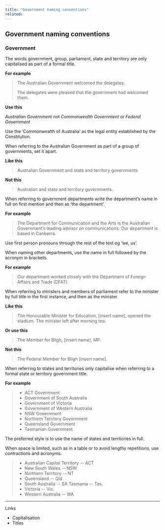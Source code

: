 ```yaml
---
title: "Government naming conventions"
related:
---
```


## Government naming conventions

### Government

The words government, group, parliament, state and territory are only capitalised as part of a formal title.

**For example**

> The Australian Government welcomed the delegates.
>
> The delegates were pleased that the government had welcomed them.

**Use this**

*Australian Government* not *Commonwealth Government* or *Federal Government*

Use the ‘Commonwealth of Australia’ as the legal entity established by the Constitution.

When referring to the Australian Government as part of a group of governments, set it apart.

**Like this**

> Australian Government and state and territory governments

**Not this**

> Australian and state and territory governments.

When referring to government departments write the department’s name in full on first mention and then as ‘the department’.

**For example**

> The Department for Communication and the Arts is the Australian Government’s leading advisor on communications. Our department is based in Canberra.

Use first person pronouns through the rest of the text eg ‘we, us’.

When naming other departments, use the name in full followed by the acronym in brackets.

**For example**

> Our department worked closely with the Department of Foreign Affairs and Trade (DFAT).  

When referring to ministers and members of parliament refer to the minister by full title in the first instance, and then as the minister.

**Like this**

> The Honourable Minister for Education, [insert name], opened the stadium. The minister left after morning tea.

**Or use this**

> The Member for Bligh, [insert name], MP.

**Not this**

> The Federal Member for Bligh [insert name].

When referring to states and territories only capitalise when referring to a formal state or territory government title.

**For example**

> - ACT Government
> - Government of South Australia
> - Government of Victoria
> - Government of Western Australia
> - NSW Government
> - Northern Territory Government
> - Queensland Government
> - Tasmanian Government

The preferred style is to use the name of states and territories in full.

When space is limited, such as in a table or to avoid lengthy repetitions, use contractions and acronyms.

> - Australian Capital Territory -- ACT
> - New South Wales -- NSW
> - Northern Territory -- NT
> - Queensland -- Qld
> - South Australia -- SA
> Tasmania -- Tas.
> - Victoria -- Vic.
> - Western Australia -- WA

---

Links

- Capitalisation
- Titles
